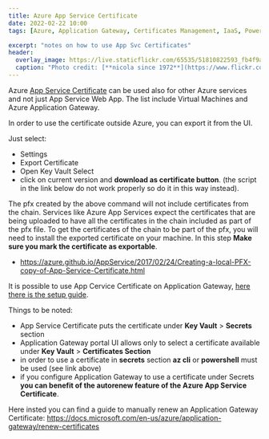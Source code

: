 ```yaml
---
title: Azure App Service Certificate
date: 2022-02-22 10:00
tags: [Azure, Application Gateway, Certificates Management, IaaS, Powershell, az CLI, App Service Certificate]

excerpt: "notes on how to use App Svc Certificates"
header:
  overlay_image: https://live.staticflickr.com/65535/51810822593_fb4f9a7872_h.jpg
  caption: "Photo credit: [**nicola since 1972**](https://www.flickr.com/photos/15216811@N06/51811446245)"
---
```


Azure [App Service Certificate](https://portal.azure.com/#blade/HubsExtension/BrowseResource/resourceType/Microsoft.CertificateRegistration%2FcertificateOrders) can be used also for other Azure services and not just App Service Web App. The list include Virtual Machines and Azure Application Gateway.

In order to use the certificate outside Azure, you can export it from the UI.

Just select:
* Settings
* Export Certificate
* Open Key Vault Select
* click on current version and **download as certificate button**. (the script in the link below do not work properly so do it in this way instead).

The pfx created by the above command will not include certificates from the chain. Services like Azure App Services expect the certificates that are being uploaded to have all the certificates in the chain included as part of the pfx file. To get the certificates of the chain to be part of the pfx, you will need to install the exported certificate on your machine. In this step **Make sure you mark the certificate as exportable**.

  * <https://azure.github.io/AppService/2017/02/24/Creating-a-local-PFX-copy-of-App-Service-Certificate.html>

It is possible to use App Cervice Certificate on Application Gateway, [here there is the setup guide](https://docs.microsoft.com/en-us/azure/application-gateway/key-vault-certs#supported-certificates). 

Things to be noted:

* App Service Certificate puts the certificate under **Key Vault** > **Secrets** section
* Application Gateway portal UI allows only to select a certificate available under **Key Vault** > **Certificates Section**
* in order to use a certificate in **secrets** section **az cli** or **powershell** must be used (see link above)
* if you configure Application Gateway to use a certificate under Secrets **you can benefit of the autorenew feature of the Azure App Service Certificate**.

Here insted you can find a guide to manually renew an Application Gateway Certificate: <https://docs.microsoft.com/en-us/azure/application-gateway/renew-certificates>